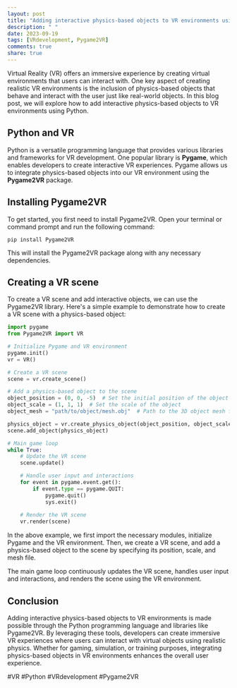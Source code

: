 ```yaml
---
layout: post
title: "Adding interactive physics-based objects to VR environments using Python"
description: " "
date: 2023-09-19
tags: [VRdevelopment, Pygame2VR]
comments: true
share: true
---
```


Virtual Reality (VR) offers an immersive experience by creating virtual environments that users can interact with. One key aspect of creating realistic VR environments is the inclusion of physics-based objects that behave and interact with the user just like real-world objects. In this blog post, we will explore how to add interactive physics-based objects to VR environments using Python.

## Python and VR

Python is a versatile programming language that provides various libraries and frameworks for VR development. One popular library is **Pygame**, which enables developers to create interactive VR experiences. Pygame allows us to integrate physics-based objects into our VR environment using the **Pygame2VR** package.

## Installing Pygame2VR

To get started, you first need to install Pygame2VR. Open your terminal or command prompt and run the following command:

```
pip install Pygame2VR
```

This will install the Pygame2VR package along with any necessary dependencies.

## Creating a VR scene

To create a VR scene and add interactive objects, we can use the Pygame2VR library. Here's a simple example to demonstrate how to create a VR scene with a physics-based object:

```python
import pygame
from Pygame2VR import VR

# Initialize Pygame and VR environment
pygame.init()
vr = VR()

# Create a VR scene
scene = vr.create_scene()

# Add a physics-based object to the scene
object_position = (0, 0, -5)  # Set the initial position of the object
object_scale = (1, 1, 1)  # Set the scale of the object
object_mesh = "path/to/object/mesh.obj"  # Path to the 3D object mesh file

physics_object = vr.create_physics_object(object_position, object_scale, object_mesh)
scene.add_object(physics_object)

# Main game loop
while True:
    # Update the VR scene
    scene.update()

    # Handle user input and interactions
    for event in pygame.event.get():
        if event.type == pygame.QUIT:
            pygame.quit()
            sys.exit()
        
    # Render the VR scene
    vr.render(scene)
```

In the above example, we first import the necessary modules, initialize Pygame and the VR environment. Then, we create a VR scene, and add a physics-based object to the scene by specifying its position, scale, and mesh file.

The main game loop continuously updates the VR scene, handles user input and interactions, and renders the scene using the VR environment.

## Conclusion

Adding interactive physics-based objects to VR environments is made possible through the Python programming language and libraries like Pygame2VR. By leveraging these tools, developers can create immersive VR experiences where users can interact with virtual objects using realistic physics. Whether for gaming, simulation, or training purposes, integrating physics-based objects in VR environments enhances the overall user experience.

#VR #Python #VRdevelopment #Pygame2VR